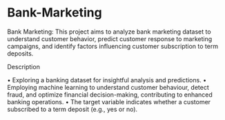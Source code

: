 # Bank-Marketing
Bank Marketing: This project aims to analyze bank marketing dataset to understand customer behavior, predict customer response  to marketing campaigns, and identify factors influencing customer subscription to term deposits.

Description

• Exploring a banking dataset for insightful analysis and predictions. 
• Employing machine learning to understand customer behaviour, detect fraud, and optimize financial 
decision-making, contributing to enhanced banking operations.
• The target variable indicates whether a customer subscribed to a term deposit (e.g., yes or no).
